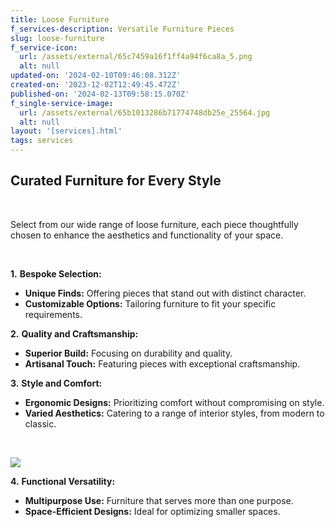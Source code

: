 ```yaml
---
title: Loose Furniture
f_services-description: Versatile Furniture Pieces
slug: loose-furniture
f_service-icon:
  url: /assets/external/65c7459a16f1ff4a94f6ca8a_5.png
  alt: null
updated-on: '2024-02-10T09:46:08.312Z'
created-on: '2023-12-02T12:49:45.472Z'
published-on: '2024-02-13T09:58:15.070Z'
f_single-service-image:
  url: /assets/external/65b1013286b71774748db25e_25564.jpg
  alt: null
layout: '[services].html'
tags: services
---
```


**Curated Furniture for Every Style**
-------------------------------------

‍

Select from our wide range of loose furniture, each piece thoughtfully chosen to enhance the aesthetics and functionality of your space.

‍

**1.** **Bespoke Selection:**

*   **Unique Finds:** Offering pieces that stand out with distinct character.
*   **Customizable Options:** Tailoring furniture to fit your specific requirements.

**2.** **Quality and Craftsmanship:**

*   **Superior Build:** Focusing on durability and quality.
*   **Artisanal Touch:** Featuring pieces with exceptional craftsmanship.

**3.** **Style and Comfort:**

*   **Ergonomic Designs:** Prioritizing comfort without compromising on style.
*   **Varied Aesthetics:** Catering to a range of interior styles, from modern to classic.

‍

![](/assets/external/65b1012daab31304aca4c6ce_2150695655.jpg)

**4.** **Functional Versatility:**

*   **Multipurpose Use:** Furniture that serves more than one purpose.
*   **Space-Efficient Designs:** Ideal for optimizing smaller spaces.

